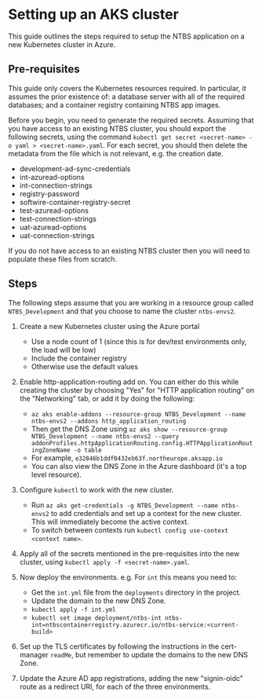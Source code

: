# Setting up an AKS cluster

This guide outlines the steps required to setup the NTBS application on a new Kubernetes cluster in Azure.

## Pre-requisites

This guide only covers the Kubernetes resources required. In particular, it assumes the prior existence of: a database server with all of the required databases; and a container registry containing NTBS app images.

Before you begin, you need to generate the required secrets. Assuming that you have access to an existing NTBS cluster, you should export the following secrets, using the command `kubectl get secret <secret-name> -o yaml > <secret-name>.yaml`. For each secret, you should then delete the metadata from the file which is not relevant, e.g. the creation date.
* development-ad-sync-credentials
* int-azuread-options
* int-connection-strings
* registry-password
* softwire-container-registry-secret
* test-azuread-options
* test-connection-strings
* uat-azuread-options
* uat-connection-strings

If you do not have access to an existing NTBS cluster then you will need to populate these files from scratch.

## Steps

The following steps assume that you are working in a resource group called `NTBS_Development` and that you choose to name the cluster `ntbs-envs2`.

1. Create a new Kubernetes cluster using the Azure portal
    * Use a node count of 1 (since this is for dev/test environments only, the load will be low)
    * Include the container registry
    * Otherwise use the default values

1. Enable http-application-routing add on. You can either do this while creating the cluster by choosing "Yes" for "HTTP application routing" on the "Networking" tab, or add it by doing the following:
    * `az aks enable-addons --resource-group NTBS_Development --name ntbs-envs2 --addons http_application_routing`
    * Then get the DNS Zone using `az aks show --resource-group NTBS_Development --name ntbs-envs2 --query addonProfiles.httpApplicationRouting.config.HTTPApplicationRoutingZoneName -o table`
    * For example, `e32846b1ddf0432eb63f.northeurope.aksapp.io`
    * You can also view the DNS Zone in the Azure dashboard (it's a top level resource).

1. Configure `kubectl` to work with the new cluster.
    * Run `az aks get-credentials -g NTBS_Development --name ntbs-envs2` to add credentials and set up a context for the new cluster. This will immediately become the active context.
    * To switch between contexts run `kubectl config use-context <context name>`.

1. Apply all of the secrets mentioned in the pre-requisites into the new cluster, using `kubectl apply -f <secret-name>.yaml`.

1. Now deploy the environments. e.g. For `int` this means you need to:
    * Get the `int.yml` file from the `deployments` directory in the project.
    * Update the domain to the new DNS Zone.
    * `kubectl apply -f int.yml`
    * `kubectl set image deployment/ntbs-int ntbs-int=ntbscontainerregistry.azurecr.io/ntbs-service:<current-build>`

1. Set up the TLS certificates by following the instructions in the cert-manager `readMe`, but remember to update the domains to the new DNS Zone.

1. Update the Azure AD app registrations, adding the new "signin-oidc" route as a redirect URI, for each of the three environments.
 